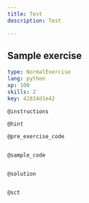```yaml
---
title: Test
description: Test

---
```

## Sample exercise

```yaml
type: NormalExercise
lang: python
xp: 100
skills: 2
key: 42834d1e42
```


`@instructions`

`@hint`

`@pre_exercise_code`
```{python}

```

`@sample_code`
```{python}

```

`@solution`
```{python}

```

`@sct`
```{python}

```
